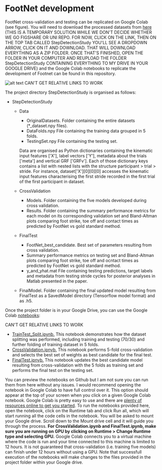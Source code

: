 # FootNet development

FootNet cross-validation and testing can be replicated on Google Colab (see figure). You will need to download the processed datasets from [here](https://drive.google.com/drive/folders/1MMpsXvz8-rDjTwwfOrp_k7zS_Om1gqLy?usp=sharing) (THIS IS A TEMPORARY SOLUTION WHILE WE DON'T DECIDE WHETHER WE GO FIGSHARE OR UNI REPO. FOR NOW, CLICK ON THE LINK, THEN ON THE TOP TAB CALLED StepDetectionStudy YOU'LL SEE A DROPDOWN ARROW, CLICK ON IT AND DOWNLOAD. THAT WILL DOWNLOAD EVERYTHING AS A ZIP FOLDER. ONCE THAT'S FINISHED, OPEN THE FOLDER IN YOUR COMPUTER AND REUPLOAD THE FOLDER StepDetectionStudy CONTAINING EVERYTHING TO MY DRIVE IN YOUR GOOGLE DRIVE) and the Google Colab notebooks to replicate the development of Footnet can be found in this repository.

![alt text](FootNet/docs/img/data_flow.png) CAN'T GET RELATIVE LINKS TO WORK


The project directory StepDetectionStudy is organised as follows:

  - StepDetectionStudy
    - Data
      - OriginalDatasets. Folder containing the entire datasets (*_dataset.npy files).
      - DataFolds.npy File containing the training data grouped in 5 folds.
      - TestingSet.npy File containing the testing set.
      
      Data are organised as Python dictionaries containing the kinematic input features ['X'], label vectors ['Y'], metadata about the trials ['meta'] and vertical GRF ['GRFv']. Each of those dictionary keys contains a list with nested lists with the structure participant > trial > stride. For instance, dataset['X'][0][0][0] accesses the kinematic input features characterising the first stride recorded in the first trial of the first participant in dataset.
      
    - CrossValidation
      - Models. Folder containing the five models developed during cross validation.
      - Results. Folder containing the summary performance metrics for each model on its corresponding validation set and Bland-Altman plots comparing foot strike, toe off and contact times as predicted by FootNet vs gold standard method.
    - FinalTest
      - FootNet_best_candidate. Best set of parameters resulting from cross validation.
      - Summary performance metrics on testing set and Bland-Altman plots comparing foot strike, toe off and ocntact times as predicted by FootNet vs gold standard method.
      - y_and_yhat.mat File containing testing predictions, target labels and metadata from testing stride cycles for posterior analyses in Matlab presented in the paper.
    - FinalModel. Folder containing the final updated model resulting from FinalTest as a SavedModel directory (Tensorflow model format) and as .h5.

Once the project folder is in your Google Drive, you can use the Google Colab [notebooks](https://github.com/adrianrivadulla/FootNet/tree/main/notebooks):

CAN'T GET RELATIVE LINKS TO WORK

   - [TrainTest_Split.ipynb.](https://github.com/adrianrivadulla/FootNet/blob/main/notebooks/TrainTest_Split.ipynb) This notebook demonstrates how the dataset splitting was performed, including training and testing (70/30) and further folding of training dataset in 5 folds.
   - [CrossValidation.ipnyb.](https://github.com/adrianrivadulla/FootNet/blob/main/notebooks/StepDetection_CV.ipynb) This notebook performs 5-fold cross-validation and selects the best set of weights as best candidate for the final test.
   - [FinalTest.ipnyb.](https://github.com/adrianrivadulla/FootNet/blob/main/notebooks/StepDetection_FinalTest.ipynb) This notebook updates the best candidate model resulting from cross-validation with the 5 folds as training set and performs the final test on the testing set.

You can preview the notebooks on Github but I am not sure you can run them from here without any issues. I would recommend opening the notebook in Google Colab to have full control over it. This option should appear at the top of your screen when you click on a given Google Colab notebook. Google Colab is pretty easy to use and there are [plenty of resources online to get you started](https://towardsdatascience.com/getting-started-with-google-colab-f2fff97f594c). To run the notebooks provided here, open the notebook, click on the Runtime tab and click Run all, which will start running all the code cells in the notebook. You will be asked to mount your Google drive. Scroll down to the Mount drive cell and it will guide you through the process. **For CrossValidation.ipynb and FinalTest.ipynb, make sure you are running on GPU by clicking on Runtime > Change Runtime type and selecting GPU.** Google Colab connects you to a virtual machine where the code is run and your time connected to this machine is limited to 12 hours. It is not guaranteed that cross-validation (i.e. training five models) can finish under 12 hours without using a GPU. Note that successfull execution of the notebooks will make changes to the files provided in the project folder within your Google drive.

